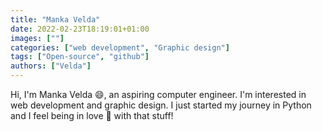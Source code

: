```yaml
---
title: "Manka Velda"
date: 2022-02-23T18:19:01+01:00
images: [""]
categories: ["web development", "Graphic design"]
tags: ["Open-source", "github"]
authors: ["Velda"]
---
```

Hi, I'm Manka Velda 😄, an aspiring computer engineer. I'm interested in web development and graphic design. I just started my journey in Python and I feel being in love 💓 with that stuff!